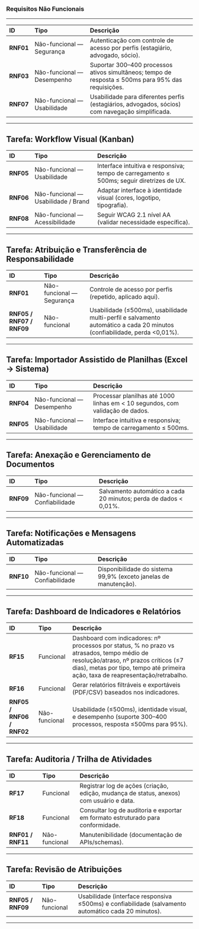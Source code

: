 ### Requisitos Não Funcionais

---

| ID | Tipo | Descrição |
| :--- | :--- | :--- |
| **RNF01** | Não-funcional — Segurança | Autenticação com controle de acesso por perfis (estagiário, advogado, sócio). |
| **RNF03** | Não-funcional — Desempenho | Suportar 300–400 processos ativos simultâneos; tempo de resposta ≤ 500ms para 95% das requisições. |
| **RNF07** | Não-funcional — Usabilidade | Usabilidade para diferentes perfis (estagiários, advogados, sócios) com navegação simplificada. |

---

## Tarefa: Workflow Visual (Kanban)

| ID | Tipo | Descrição |
| :--- | :--- | :--- |
| **RNF05** | Não-funcional — Usabilidade | Interface intuitiva e responsiva; tempo de carregamento ≤ 500ms; seguir diretrizes de UX. |
| **RNF06** | Não-funcional — Usabilidade / Brand | Adaptar interface à identidade visual (cores, logotipo, tipografia). |
| **RNF08** | Não-funcional — Acessibilidade | Seguir WCAG 2.1 nível AA (validar necessidade específica). |

---

## Tarefa: Atribuição e Transferência de Responsabilidade

| ID | Tipo | Descrição |
| :--- | :--- | :--- |
| **RNF01** | Não-funcional — Segurança | Controle de acesso por perfis (repetido, aplicado aqui). |
| **RNF05 / RNF07 / RNF09** | Não-funcional | Usabilidade (≤500ms), usabilidade multi-perfil e salvamento automático a cada 20 minutos (confiabilidade, perda <0,01%). |

---

## Tarefa: Importador Assistido de Planilhas (Excel → Sistema)

| ID | Tipo | Descrição |
| :--- | :--- | :--- |
| **RNF04** | Não-funcional — Desempenho | Processar planilhas até 1000 linhas em < 10 segundos, com validação de dados. |
| **RNF05** | Não-funcional — Usabilidade | Interface intuitiva e responsiva; tempo de carregamento ≤ 500ms. |

---

## Tarefa: Anexação e Gerenciamento de Documentos

| ID | Tipo | Descrição |
| :--- | :--- | :--- |
| **RNF09** | Não-funcional — Confiabilidade | Salvamento automático a cada 20 minutos; perda de dados < 0,01%. |

---

## Tarefa: Notificações e Mensagens Automatizadas

| ID | Tipo | Descrição |
| :--- | :--- | :--- |
| **RNF10** | Não-funcional — Confiabilidade | Disponibilidade do sistema 99,9% (exceto janelas de manutenção). |

---

## Tarefa: Dashboard de Indicadores e Relatórios

| ID | Tipo | Descrição |
| :--- | :--- | :--- |
| **RF15** | Funcional | Dashboard com indicadores: nº processos por status, % no prazo vs atrasados, tempo médio de resolução/atraso, nº prazos críticos (≤7 dias), metas por tipo, tempo até primeira ação, taxa de reapresentação/retrabalho. |
| **RF16** | Funcional | Gerar relatórios filtráveis e exportáveis (PDF/CSV) baseados nos indicadores. |
| **RNF05 / RNF06 / RNF02** | Não-funcional | Usabilidade (≤500ms), identidade visual, e desempenho (suporte 300–400 processos, resposta ≤500ms para 95%). |

---

## Tarefa: Auditoria / Trilha de Atividades

| ID | Tipo | Descrição |
| :--- | :--- | :--- |
| **RF17** | Funcional | Registrar log de ações (criação, edição, mudança de status, anexos) com usuário e data. |
| **RF18** | Funcional | Consultar log de auditoria e exportar em formato estruturado para conformidade. |
| **RNF01 / RNF11** | Não-funcional | Manutenibilidade (documentação de APIs/schemas). |

---

## Tarefa: Revisão de Atribuições

| ID | Tipo | Descrição |
| :--- | :--- | :--- |
| **RNF05 / RNF09** | Não-funcional | Usabilidade (interface responsiva ≤500ms) e confiabilidade (salvamento automático cada 20 minutos). |

---
